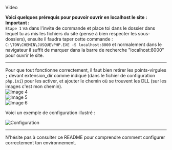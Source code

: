 Video

**Voici quelques prérequis pour pouvoir ouvrir en localhost le site :**
**Important :**  
```Etape 1``` va dans l'invite de commande et place toi dans le dossier dans lequel tu as mis les fichiers du site (pense à bien respecter les sous-dossiers), ensuite il faudra taper cette commande :
  ```C:\TON\CHEMIN\JUSQUE\PHP.EXE -S localhost:8000``` et normalement dans le navigateur il suffit de marquer dans la barre de recherche "localhost:8000" pour ouvrir le site.

---
  
Pour que tout fonctionne correctement, il faut bien retirer les points-virgules `;` devant extension_dir comme indiqué (dans le fichier de configuration `php.ini`) pour les activer, et ajouter le chemin où se trouvent les DLL (sur les images c'est mon chemin).  
![Image 4](https://github.com/user-attachments/assets/ed2eb579-4462-44c0-a385-b4b2042f0e3a)  
![Image 5](https://github.com/user-attachments/assets/e1a862eb-ee8a-49c1-8ce1-ecd4fe8cae02)  
![Image 6](https://github.com/user-attachments/assets/5a4a55eb-0cbb-4ecc-be77-60a4a89846ba)

Voici un exemple de configuration illustré :  

![Configuration](https://github.com/user-attachments/assets/ba05fd7c-7e1b-4885-83a4-42b036226ab0)  

---

N’hésite pas à consulter ce README pour comprendre comment configurer correctement ton environnement.
